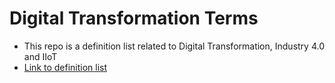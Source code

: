 # Digital Transformation Terms
- This repo is a definition list related to Digital Transformation, Industry 4.0 and IIoT
- [Link to definition list](/index.md)
